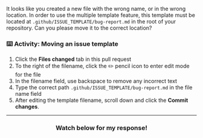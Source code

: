 It looks like you created a new file with the wrong name, or in the wrong location. In order to use the multiple template feature, this template must be located at `.github/ISSUE_TEMPLATE/bug-report.md` in the root of your repository. Can you please move it to the correct location?

### :keyboard: Activity: Moving an issue template

1. Click the **Files changed** tab in this pull request
1. To the right of the filename, click the :pencil2: pencil icon to enter edit mode for the file
1. In the filename field, use backspace to remove any incorrect text
1. Type the correct path `.github/ISSUE_TEMPLATE/bug-report.md` in the file name field
1. After editing the template filename, scroll down and click the **Commit changes**.

<hr>
<h3 align="center">Watch below for my response!</h3>
